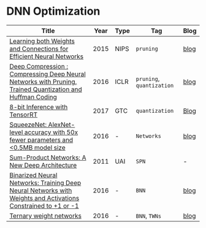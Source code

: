 # DNN Optimization

Title | Year | Type | Tag | Blog
------|------|------|-----|------
[Learning both Weights and Connections for Efficient Neural Networks](https://arxiv.org/abs/1506.02626) | 2015 | NIPS | `pruning ` | [blog](https://blog.worklover.com/2021/05/12/%eb%85%bc%eb%ac%b8-learning-both-weights-and-connections-for-efficient-neural-networks/)
[Deep Compression : Compressing Deep Neural Networks with Pruning, Trained Quantization and Huffman Coding](https://arxiv.org/pdf/1510.00149.pdf) | 2016 | ICLR | `pruning`, `quantization` | [blog](https://blog.worklover.com/2021/06/05/deep-compression-compressing-deep-neural-networks-with-pruning-trained-quantization-and-huffman-coding-%eb%aa%a8%eb%8d%b8-%ec%95%95%ec%b6%95-%eb%85%bc%eb%ac%b8/)
[8-bit Inference with TensorRT](https://on-demand.gputechconf.com/gtc/2017/presentation/s7310-8-bit-inference-with-tensorrt.pdf) | 2017 | GTC | `quantization` | [Blog]()
[SqueezeNet: AlexNet-level accuracy with 50x fewer parameters and <0.5MB model size](https://arxiv.org/pdf/1602.07360.pdf) | 2016 | - | `Networks` | [blog](https://blog.worklover.com/2021/06/08/squeezenet-alexnet-level-accuracy-with-50x-fewer-parameters-and-0-5mb-model-size/)
[Sum-Product Networks: A New Deep Architecture](http://spn.cs.washington.edu/papers/spn.pdf) | 2011 | UAI | `SPN` | -
[Binarized Neural Networks: Training Deep Neural Networks with Weights and Activations Constrained to +1 or -1](https://arxiv.org/pdf/1602.02830.pdf) | 2016 | - | `BNN` | [blog](https://blog.worklover.com/2021/06/14/binarized-neural-networks-training-deep-neural-networks-with-weights-and-activations-constrained-to-1-or-1/)
[Ternary weight networks](https://arxiv.org/pdf/1605.04711.pdf) | 2016 | - | `BNN`, `TWNs` | [blog](https://blog.worklover.com/2021/06/15/ternary-weight-networks/)
